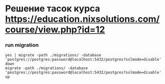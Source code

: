 # Решение тасок курса https://education.nixsolutions.com/course/view.php?id=12

### run migration

```
yes | migrate -path ./migrations/ -database 'postgres://postgres:password@localhost:5432/postgres?sslmode=disable' down
migrate -path ./migrations/ -database 'postgres://postgres:password@localhost:5432/postgres?sslmode=disable' up
```

